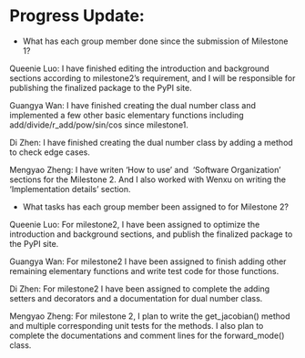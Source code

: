 # Progress Update:

* What has each group member done since the submission of Milestone 1?

Queenie Luo: I have finished editing the introduction and background sections according to milestone2’s requirement, and I will be responsible for publishing the finalized package to the PyPI site. 

Guangya Wan: I have finished creating the dual number class and implemented a few other basic elementary functions including add/divide/r_add/pow/sin/cos since milestone1.

Di Zhen: I have finished creating the dual number class by adding a method to check edge cases.

Mengyao Zheng: I have writen ‘How to use’ and  ‘Software Organization’ sections for the Milestone 2. And I also worked with Wenxu on writing the ‘Implementation details’ section.


* What tasks has each group member been assigned to for Milestone 2?

Queenie Luo: For milestone2, I have been assigned to optimize the introduction and background sections, and publish the finalized package to the PyPI site. 

Guangya Wan: For milestone2 I have been assigned to finish adding other remaining elementary functions and write test code for those functions.

Di Zhen: For milestone2 I have been assigned to complete the adding setters and decorators and a documentation for dual number class. 

Mengyao Zheng: For milestone 2, I plan to write the get_jacobian() method and multiple corresponding unit tests for the methods. I also plan to complete the documentations and comment lines for the forward_mode() class.

